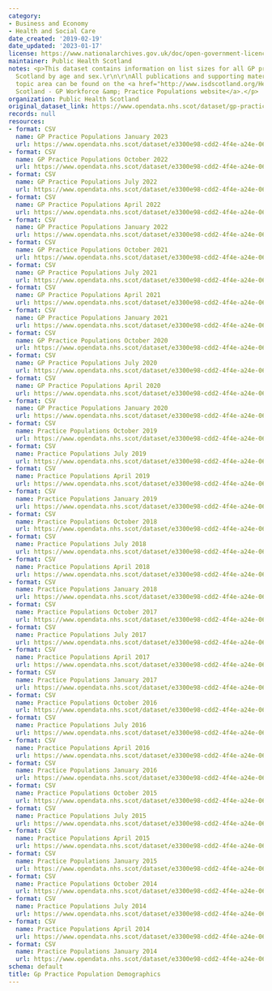 ```yaml
---
category:
- Business and Economy
- Health and Social Care
date_created: '2019-02-19'
date_updated: '2023-01-17'
license: https://www.nationalarchives.gov.uk/doc/open-government-licence/version/3/
maintainer: Public Health Scotland
notes: <p>This dataset contains information on list sizes for all GP practices in
  Scotland by age and sex.\r\n\r\nAll publications and supporting material to this
  topic area can be found on the <a href="http://www.isdscotland.org/Health-Topics/General-Practice/Workforce-and-Practice-Populations/">ISD
  Scotland - GP Workforce &amp; Practice Populations website</a>.</p>
organization: Public Health Scotland
original_dataset_link: https://www.opendata.nhs.scot/dataset/gp-practice-populations
records: null
resources:
- format: CSV
  name: GP Practice Populations January 2023
  url: https://www.opendata.nhs.scot/dataset/e3300e98-cdd2-4f4e-a24e-06ee14fcc66c/resource/8921c5c1-ec7e-4c62-b55d-b73c3d086e3f/download/practice_listsizes_jan2023-open-data.csv
- format: CSV
  name: GP Practice Populations October 2022
  url: https://www.opendata.nhs.scot/dataset/e3300e98-cdd2-4f4e-a24e-06ee14fcc66c/resource/2c7dcb55-c83a-44bd-9128-47d1d6f339ba/download/practice_listsizes_oct2022-open-data.csv
- format: CSV
  name: GP Practice Populations July 2022
  url: https://www.opendata.nhs.scot/dataset/e3300e98-cdd2-4f4e-a24e-06ee14fcc66c/resource/64918d4f-f1d9-4e99-8e9f-130ddc890748/download/practice_listsizes_jul2022-open-data.csv
- format: CSV
  name: GP Practice Populations April 2022
  url: https://www.opendata.nhs.scot/dataset/e3300e98-cdd2-4f4e-a24e-06ee14fcc66c/resource/2c701f90-c26d-4963-8062-95b8611e5fd1/download/practice_listsizes_apr2022-open-data.csv
- format: CSV
  name: GP Practice Populations January 2022
  url: https://www.opendata.nhs.scot/dataset/e3300e98-cdd2-4f4e-a24e-06ee14fcc66c/resource/d07debcf-7832-4dc4-afb2-41101d5cc7ff/download/practice_listsizes_jan2022.csv
- format: CSV
  name: GP Practice Populations October 2021
  url: https://www.opendata.nhs.scot/dataset/e3300e98-cdd2-4f4e-a24e-06ee14fcc66c/resource/4a3c438b-2885-49e8-b7ed-c45cb44e1253/download/practice_listsizes_oct2021-open-data.csv
- format: CSV
  name: GP Practice Populations July 2021
  url: https://www.opendata.nhs.scot/dataset/e3300e98-cdd2-4f4e-a24e-06ee14fcc66c/resource/0779e100-1aaf-4e43-8536-57c8b99ca710/download/practice_listsizes_jul2021-open-data.csv
- format: CSV
  name: GP Practice Populations April 2021
  url: https://www.opendata.nhs.scot/dataset/e3300e98-cdd2-4f4e-a24e-06ee14fcc66c/resource/14584b26-6a63-4baf-be37-e13826981e3c/download/practice_listsizes_apr2021-open-data.csv
- format: CSV
  name: GP Practice Populations January 2021
  url: https://www.opendata.nhs.scot/dataset/e3300e98-cdd2-4f4e-a24e-06ee14fcc66c/resource/01534271-609c-4ca9-81d1-9f81dbc32de0/download/practice_listsizes_jan2021-open-data.csv
- format: CSV
  name: GP Practice Populations October 2020
  url: https://www.opendata.nhs.scot/dataset/e3300e98-cdd2-4f4e-a24e-06ee14fcc66c/resource/571f5278-d6a5-4051-84c8-c01d688aa3ea/download/practice_listsizes_oct2020-open-data.csv
- format: CSV
  name: GP Practice Populations July 2020
  url: https://www.opendata.nhs.scot/dataset/e3300e98-cdd2-4f4e-a24e-06ee14fcc66c/resource/2167f804-5d7d-49ac-8724-24ada0fbafe8/download/practice_listsizes_jul2020-open-data.csv
- format: CSV
  name: GP Practice Populations April 2020
  url: https://www.opendata.nhs.scot/dataset/e3300e98-cdd2-4f4e-a24e-06ee14fcc66c/resource/34539f10-62fc-4b3c-8691-1f8f023da601/download/practice_listsizes_apr2020-open-data.csv
- format: CSV
  name: GP Practice Populations January 2020
  url: https://www.opendata.nhs.scot/dataset/e3300e98-cdd2-4f4e-a24e-06ee14fcc66c/resource/8e33187b-5284-4eb9-afd9-b229bb4109e2/download/practice_listsizes_jan2020-open-data.csv
- format: CSV
  name: Practice Populations October 2019
  url: https://www.opendata.nhs.scot/dataset/e3300e98-cdd2-4f4e-a24e-06ee14fcc66c/resource/8f439ba4-fe7e-425b-a82c-44c5e7a04632/download/20191001_practice_listsize.csv
- format: CSV
  name: Practice Populations July 2019
  url: https://www.opendata.nhs.scot/dataset/e3300e98-cdd2-4f4e-a24e-06ee14fcc66c/resource/538d2526-1fc9-431a-9efc-fb1008e76442/download/20190701_practice_list_size.csv
- format: CSV
  name: Practice Populations April 2019
  url: https://www.opendata.nhs.scot/dataset/e3300e98-cdd2-4f4e-a24e-06ee14fcc66c/resource/558f1c91-33a2-42fd-af0f-0066d6b0e4c1/download/20190401_practice_listsize.csv
- format: CSV
  name: Practice Populations January 2019
  url: https://www.opendata.nhs.scot/dataset/e3300e98-cdd2-4f4e-a24e-06ee14fcc66c/resource/a843237b-83a0-442a-8777-46743998cd9c/download/20190101_practice_listsize.csv
- format: CSV
  name: Practice Populations October 2018
  url: https://www.opendata.nhs.scot/dataset/e3300e98-cdd2-4f4e-a24e-06ee14fcc66c/resource/32a2ab8f-c02d-4657-abae-3900bdced1ef/download/20181001_practice_listsize.csv
- format: CSV
  name: Practice Populations July 2018
  url: https://www.opendata.nhs.scot/dataset/e3300e98-cdd2-4f4e-a24e-06ee14fcc66c/resource/0a306292-cf96-4d89-96b8-33804174db3c/download/20180701-practice-list-size.csv
- format: CSV
  name: Practice Populations April 2018
  url: https://www.opendata.nhs.scot/dataset/e3300e98-cdd2-4f4e-a24e-06ee14fcc66c/resource/42db71e6-c7a6-4454-8bb2-d110da6c93e2/download/20180401-practice-list-size.csv
- format: CSV
  name: Practice Populations January 2018
  url: https://www.opendata.nhs.scot/dataset/e3300e98-cdd2-4f4e-a24e-06ee14fcc66c/resource/356eb0c9-3f73-4eab-80bf-7c816118f7b2/download/20180101-practice-list-size.csv
- format: CSV
  name: Practice Populations October 2017
  url: https://www.opendata.nhs.scot/dataset/e3300e98-cdd2-4f4e-a24e-06ee14fcc66c/resource/751a40c9-8e90-433b-bed3-2eae238bd248/download/20171001-practice-list-size.csv
- format: CSV
  name: Practice Populations July 2017
  url: https://www.opendata.nhs.scot/dataset/e3300e98-cdd2-4f4e-a24e-06ee14fcc66c/resource/e7340098-23df-4732-90eb-ce29b9f32cd8/download/20170701-practice-list-size.csv
- format: CSV
  name: Practice Populations April 2017
  url: https://www.opendata.nhs.scot/dataset/e3300e98-cdd2-4f4e-a24e-06ee14fcc66c/resource/049eae64-92dd-47fd-bcc8-dafabd9dc864/download/20170401-practice-list-size.csv
- format: CSV
  name: Practice Populations January 2017
  url: https://www.opendata.nhs.scot/dataset/e3300e98-cdd2-4f4e-a24e-06ee14fcc66c/resource/beb945aa-6be5-4c02-b168-4389523ad8ce/download/20170101-practice-list-size.csv
- format: CSV
  name: Practice Populations October 2016
  url: https://www.opendata.nhs.scot/dataset/e3300e98-cdd2-4f4e-a24e-06ee14fcc66c/resource/4f3d240a-49f0-42f8-9639-4ac70a076c48/download/20161001-practice-list-size.csv
- format: CSV
  name: Practice Populations July 2016
  url: https://www.opendata.nhs.scot/dataset/e3300e98-cdd2-4f4e-a24e-06ee14fcc66c/resource/4e288e0c-90c4-4f9d-9ce9-efa5741f08ae/download/20160701-practice-list-size.csv
- format: CSV
  name: Practice Populations April 2016
  url: https://www.opendata.nhs.scot/dataset/e3300e98-cdd2-4f4e-a24e-06ee14fcc66c/resource/b0819bd6-b11a-4e55-a3e8-c4fb1432ebc0/download/20160401-practice-list-size.csv
- format: CSV
  name: Practice Populations January 2016
  url: https://www.opendata.nhs.scot/dataset/e3300e98-cdd2-4f4e-a24e-06ee14fcc66c/resource/1e09ff5c-2b62-4010-adbf-e74436fb0a9a/download/20160101-practice-list-size.csv
- format: CSV
  name: Practice Populations October 2015
  url: https://www.opendata.nhs.scot/dataset/e3300e98-cdd2-4f4e-a24e-06ee14fcc66c/resource/05001225-4437-47bb-8754-8c83d240ca47/download/20151001-practice-list-size.csv
- format: CSV
  name: Practice Populations July 2015
  url: https://www.opendata.nhs.scot/dataset/e3300e98-cdd2-4f4e-a24e-06ee14fcc66c/resource/128ab5b8-60eb-4392-a322-974747592dce/download/20150701-practice-list-size.csv
- format: CSV
  name: Practice Populations April 2015
  url: https://www.opendata.nhs.scot/dataset/e3300e98-cdd2-4f4e-a24e-06ee14fcc66c/resource/2f8af19a-cecd-4abf-92c0-968807d5be6d/download/20150401-practice-list-size.csv
- format: CSV
  name: Practice Populations January 2015
  url: https://www.opendata.nhs.scot/dataset/e3300e98-cdd2-4f4e-a24e-06ee14fcc66c/resource/f8663319-e169-4f10-bada-e095e9a20b67/download/20150101-practice-list-size.csv
- format: CSV
  name: Practice Populations October 2014
  url: https://www.opendata.nhs.scot/dataset/e3300e98-cdd2-4f4e-a24e-06ee14fcc66c/resource/8a9e2fac-2bc6-4b3e-9db4-e96790eea3da/download/20141001-practice-list-size.csv
- format: CSV
  name: Practice Populations July 2014
  url: https://www.opendata.nhs.scot/dataset/e3300e98-cdd2-4f4e-a24e-06ee14fcc66c/resource/54601e83-f93f-4661-9acd-39ff0a1bb19c/download/20140701-practice-list-size.csv
- format: CSV
  name: Practice Populations April 2014
  url: https://www.opendata.nhs.scot/dataset/e3300e98-cdd2-4f4e-a24e-06ee14fcc66c/resource/eff91350-89a5-4135-bb15-1d83122d5baa/download/20140401-practice-list-size.csv
- format: CSV
  name: Practice Populations January 2014
  url: https://www.opendata.nhs.scot/dataset/e3300e98-cdd2-4f4e-a24e-06ee14fcc66c/resource/e692e29a-e428-495e-a123-575c2a17c937/download/20140101-practice-list-size.csv
schema: default
title: Gp Practice Population Demographics
---
```

